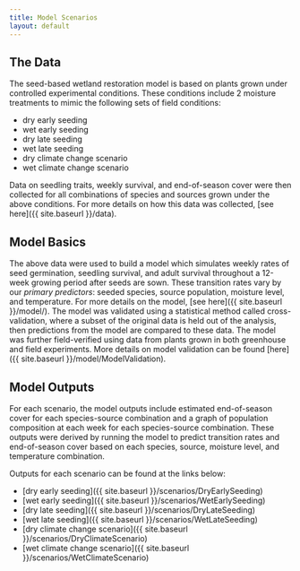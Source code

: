```yaml
---
title: Model Scenarios
layout: default
---
```


## The Data

The seed-based wetland restoration model is based on plants grown under controlled experimental conditions. These conditions include 2 moisture treatments to mimic the following sets of field conditions:

- dry early seeding
- wet early seeding
- dry late seeding
- wet late seeding
- dry climate change scenario
- wet climate change scenario

Data on seedling traits, weekly survival, and end-of-season cover were then collected for all combinations of species and sources grown under the above conditions. For more details on how this data was collected, [see here]({{ site.baseurl }}/data).

## Model Basics

The above data were used to build a model which simulates weekly rates of seed germination, seedling survival, and adult survival throughout a 12-week growing period after seeds are sown. These transition rates vary by our *primary predictors*: seeded species, source population, moisture level, and temperature. For more details on the model, [see here]({{ site.baseurl }}/model/). The model was validated using a statistical method called cross-validation, where a subset of the original data is held out of the analysis, then predictions from the model are compared to these data. The model was further field-verified using data from plants grown in both greenhouse and field experiments. More details on model validation can be found [here]({{ site.baseurl }}/model/ModelValidation).

## Model Outputs

For each scenario, the model outputs include estimated end-of-season cover for each species-source combination and a graph of population composition at each week for each species-source combination. These outputs were derived by running the model to predict transition rates and end-of-season cover based on each species, source, moisture level, and temperature combination.

Outputs for each scenario can be found at the links below:

- [dry early seeding]({{ site.baseurl }}/scenarios/DryEarlySeeding)
- [wet early seeding]({{ site.baseurl }}/scenarios/WetEarlySeeding)
- [dry late seeding]({{ site.baseurl }}/scenarios/DryLateSeeding)
- [wet late seeding]({{ site.baseurl }}/scenarios/WetLateSeeding)
- [dry climate change scenario]({{ site.baseurl }}/scenarios/DryClimateScenario)
- [wet climate change scenario]({{ site.baseurl }}/scenarios/WetClimateScenario)
